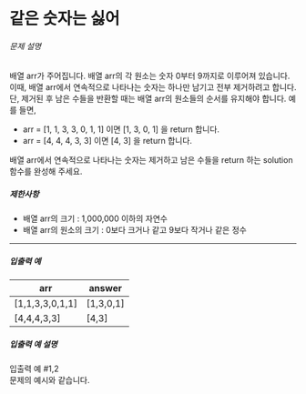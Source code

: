 # 같은 숫자는 싫어

<h6>문제 설명</h6>
<p>배열 arr가 주어집니다. 배열 arr의 각 원소는 숫자 0부터 9까지로 이루어져 있습니다. 이때, 배열 arr에서 연속적으로 나타나는 숫자는 하나만 남기고 전부 제거하려고 합니다. 단, 제거된 후 남은 수들을 반환할 때는 배열 arr의 원소들의 순서를 유지해야 합니다. 예를 들면,</p>

<ul>
    <li>arr = [1, 1, 3, 3, 0, 1, 1] 이면 [1, 3, 0, 1] 을 return 합니다.</li>
    <li>arr = [4, 4, 4, 3, 3] 이면 [4, 3] 을 return 합니다.</li>
</ul>

<p>배열 arr에서 연속적으로 나타나는 숫자는 제거하고 남은 수들을 return 하는 solution 함수를 완성해 주세요.</p>

<h5>제한사항</h5>

<ul>
    <li>배열 arr의 크기 : 1,000,000 이하의 자연수</li>
    <li>배열 arr의 원소의 크기 : 0보다 크거나 같고 9보다 작거나 같은 정수</li>
</ul>

<hr>

<h5>입출력 예</h5>
<table>
    <thead>
        <tr>
            <th>arr</th>
            <th>answer</th>
        </tr>
    </thead>
    <tbody>
        <tr>
            <td>[1,1,3,3,0,1,1]</td>
            <td>[1,3,0,1]</td>
        </tr>
        <tr>
            <td>[4,4,4,3,3]</td>
            <td>[4,3]</td>
        </tr>
    </tbody>
</table>
<h5>입출력 예 설명</h5>

<p>
    입출력 예 #1,2
    <br>
    문제의 예시와 같습니다.
</p>